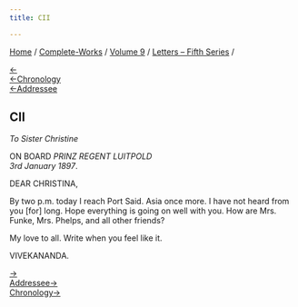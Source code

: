 ```yaml
---
title: CII

---
```

<div>

[Home](../../../index.htm) / [Complete-Works](../../complete_works.htm)
/ [Volume 9](../volume_9_contents.htm) / [Letters – Fifth
Series](letters_fifth_series_contents.htm) /

[←](101_miss_noble.htm)  
[←Chronology](../../volume_8/epistles_fourth_series/088_mary.htm)  
[←Addressee](099_christina.htm)

## CII

*To Sister Christine*

ON BOARD *PRINZ REGENT LUITPOLD  
3rd January 1897*.

DEAR CHRISTINA,

By two p.m. today I reach Port Said. Asia once more. I have not heard
from you \[for\] long. Hope everything is going on well with you. How
are Mrs. Funke, Mrs. Phelps, and all other friends?

My love to all. Write when you feel like it.

VIVEKANANDA.

[→](103_madras_committee.htm)  
[Addressee→](105_christina.htm)  
[Chronology→](103_madras_committee.htm)

</div>
